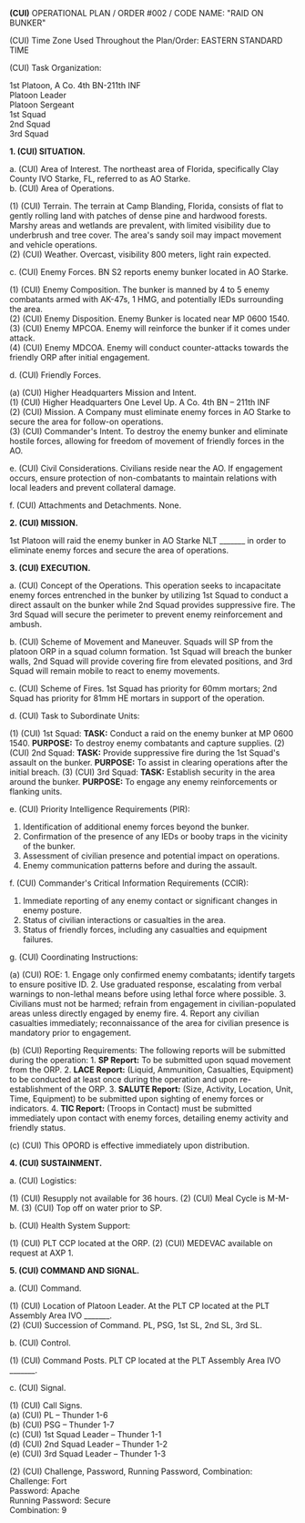 **(CUI)** OPERATIONAL PLAN / ORDER #002 / CODE NAME: "RAID ON BUNKER"

(CUI) Time Zone Used Throughout the Plan/Order: EASTERN STANDARD TIME

(CUI) Task Organization:

1st Platoon, A Co. 4th BN-211th INF  
Platoon Leader  
Platoon Sergeant  
1st Squad  
2nd Squad  
3rd Squad  

**1. (CUI) SITUATION.**

a. (CUI) Area of Interest. The northeast area of Florida, specifically Clay County IVO Starke, FL, referred to as AO Starke.  
b. (CUI) Area of Operations.  

   (1) (CUI) Terrain. The terrain at Camp Blanding, Florida, consists of flat to gently rolling land with patches of dense pine and hardwood forests. Marshy areas and wetlands are prevalent, with limited visibility due to underbrush and tree cover. The area's sandy soil may impact movement and vehicle operations.  
   (2) (CUI) Weather. Overcast, visibility 800 meters, light rain expected.

c. (CUI) Enemy Forces. BN S2 reports enemy bunker located in AO Starke.

   (1) (CUI) Enemy Composition. The bunker is manned by 4 to 5 enemy combatants armed with AK-47s, 1 HMG, and potentially IEDs surrounding the area.  
   (2) (CUI) Enemy Disposition. Enemy Bunker is located near MP 0600 1540.  
   (3) (CUI) Enemy MPCOA. Enemy will reinforce the bunker if it comes under attack.  
   (4) (CUI) Enemy MDCOA. Enemy will conduct counter-attacks towards the friendly ORP after initial engagement.

d. (CUI) Friendly Forces.  

   (a) (CUI) Higher Headquarters Mission and Intent.  
       (1) (CUI) Higher Headquarters One Level Up. A Co. 4th BN – 211th INF  
       (2) (CUI) Mission. A Company must eliminate enemy forces in AO Starke to secure the area for follow-on operations.  
       (3) (CUI) Commander's Intent. To destroy the enemy bunker and eliminate hostile forces, allowing for freedom of movement of friendly forces in the AO.  

e. (CUI) Civil Considerations. Civilians reside near the AO. If engagement occurs, ensure protection of non-combatants to maintain relations with local leaders and prevent collateral damage.

f. (CUI) Attachments and Detachments. None.

**2. (CUI) MISSION.**

1st Platoon will raid the enemy bunker in AO Starke NLT _______ in order to eliminate enemy forces and secure the area of operations.

**3. (CUI) EXECUTION.**

a. (CUI) Concept of the Operations. This operation seeks to incapacitate enemy forces entrenched in the bunker by utilizing 1st Squad to conduct a direct assault on the bunker while 2nd Squad provides suppressive fire. The 3rd Squad will secure the perimeter to prevent enemy reinforcement and ambush.

b. (CUI) Scheme of Movement and Maneuver. Squads will SP from the platoon ORP in a squad column formation. 1st Squad will breach the bunker walls, 2nd Squad will provide covering fire from elevated positions, and 3rd Squad will remain mobile to react to enemy movements.

c. (CUI) Scheme of Fires. 1st Squad has priority for 60mm mortars; 2nd Squad has priority for 81mm HE mortars in support of the operation.

d. (CUI) Task to Subordinate Units:

   (1) (CUI) 1st Squad:
       **TASK:** Conduct a raid on the enemy bunker at MP 0600 1540.
       **PURPOSE:** To destroy enemy combatants and capture supplies.
   (2) (CUI) 2nd Squad:
       **TASK:** Provide suppressive fire during the 1st Squad's assault on the bunker.
       **PURPOSE:** To assist in clearing operations after the initial breach.
   (3) (CUI) 3rd Squad:
       **TASK:** Establish security in the area around the bunker.
       **PURPOSE:** To engage any enemy reinforcements or flanking units.

e. (CUI) Priority Intelligence Requirements (PIR):

   1. Identification of additional enemy forces beyond the bunker.
   2. Confirmation of the presence of any IEDs or booby traps in the vicinity of the bunker.
   3. Assessment of civilian presence and potential impact on operations.
   4. Enemy communication patterns before and during the assault.

f. (CUI) Commander's Critical Information Requirements (CCIR):

   1. Immediate reporting of any enemy contact or significant changes in enemy posture.
   2. Status of civilian interactions or casualties in the area.
   3. Status of friendly forces, including any casualties and equipment failures.

g. (CUI) Coordinating Instructions:

   (a) (CUI) ROE:
      1. Engage only confirmed enemy combatants; identify targets to ensure positive ID.
      2. Use graduated response, escalating from verbal warnings to non-lethal means before using lethal force where possible.
      3. Civilians must not be harmed; refrain from engagement in civilian-populated areas unless directly engaged by enemy fire.
      4. Report any civilian casualties immediately; reconnaissance of the area for civilian presence is mandatory prior to engagement.

   (b) (CUI) Reporting Requirements: The following reports will be submitted during the operation:
      1. **SP Report:** To be submitted upon squad movement from the ORP.
      2. **LACE Report:** (Liquid, Ammunition, Casualties, Equipment) to be conducted at least once during the operation and upon re-establishment of the ORP.
      3. **SALUTE Report:** (Size, Activity, Location, Unit, Time, Equipment) to be submitted upon sighting of enemy forces or indicators.
      4. **TIC Report:** (Troops in Contact) must be submitted immediately upon contact with enemy forces, detailing enemy activity and friendly status.

   (c) (CUI) This OPORD is effective immediately upon distribution.

**4. (CUI) SUSTAINMENT.**

a. (CUI) Logistics:

   (1) (CUI) Resupply not available for 36 hours.
   (2) (CUI) Meal Cycle is M-M-M.
   (3) (CUI) Top off on water prior to SP.

b. (CUI) Health System Support:

   (1) (CUI) PLT CCP located at the ORP.
   (2) (CUI) MEDEVAC available on request at AXP 1.

**5. (CUI) COMMAND AND SIGNAL.**

a. (CUI) Command.

   (1) (CUI) Location of Platoon Leader. At the PLT CP located at the PLT Assembly Area IVO _______.  
   (2) (CUI) Succession of Command. PL, PSG, 1st SL, 2nd SL, 3rd SL.

b. (CUI) Control.

   (1) (CUI) Command Posts. PLT CP located at the PLT Assembly Area IVO _______.  

c. (CUI) Signal.

   (1) (CUI) Call Signs.  
       (a) (CUI) PL – Thunder 1-6  
       (b) (CUI) PSG – Thunder 1-7  
       (c) (CUI) 1st Squad Leader – Thunder 1-1  
       (d) (CUI) 2nd Squad Leader – Thunder 1-2  
       (e) (CUI) 3rd Squad Leader – Thunder 1-3  
       
   (2) (CUI) Challenge, Password, Running Password, Combination:  
       Challenge: Fort  
       Password: Apache  
       Running Password: Secure  
       Combination: 9  